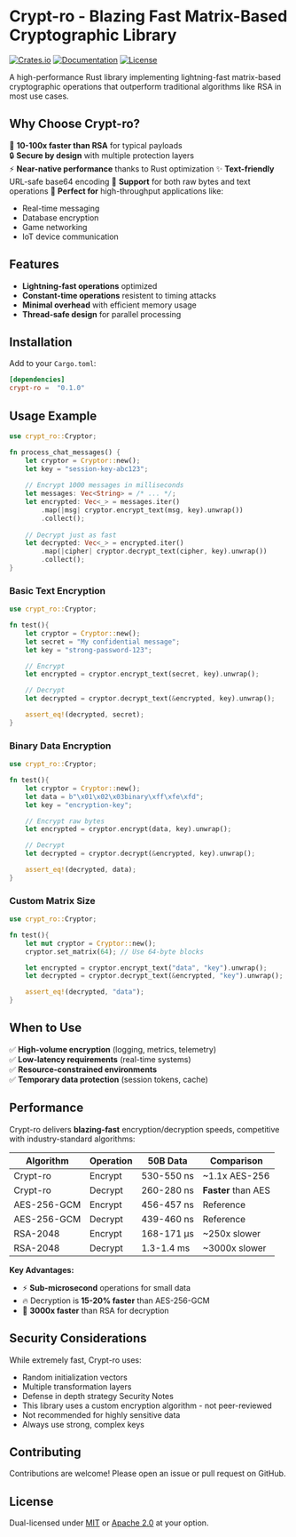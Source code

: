 # Crypt-ro - Blazing Fast Matrix-Based Cryptographic Library

[![Crates.io](https://img.shields.io/crates/v/crypt-ro)](https://crates.io/crates/crypt-ro)
[![Documentation](https://docs.rs/crypt-ro/badge.svg)](https://docs.rs/crypt-ro)
[![License](https://img.shields.io/crates/l/crypt-ro)](LICENSE)


A high-performance Rust library implementing lightning-fast matrix-based cryptographic operations that outperform traditional algorithms like RSA in most use cases.

## Why Choose Crypt-ro?

🚀 **10-100x faster than RSA** for typical payloads  
🔒 **Secure by design** with multiple protection layers  
⚡ **Near-native performance** thanks to Rust optimization
✨ **Text-friendly** URL-safe base64 encoding
🧩 **Support** for both raw bytes and text operations
🔄 **Perfect for** high-throughput applications like:
- Real-time messaging
- Database encryption
- Game networking
- IoT device communication


## Features

- **Lightning-fast operations** optimized
- **Constant-time operations** resistent to timing attacks
- **Minimal overhead** with efficient memory usage
- **Thread-safe design** for parallel processing


## Installation

Add to your `Cargo.toml`:

```toml
[dependencies]
crypt-ro =  "0.1.0"
```

## Usage Example

```rust
use crypt_ro::Cryptor;

fn process_chat_messages() {
    let cryptor = Cryptor::new();
    let key = "session-key-abc123";
    
    // Encrypt 1000 messages in milliseconds
    let messages: Vec<String> = /* ... */;
    let encrypted: Vec<_> = messages.iter()
        .map(|msg| cryptor.encrypt_text(msg, key).unwrap())
        .collect();
    
    // Decrypt just as fast
    let decrypted: Vec<_> = encrypted.iter()
        .map(|cipher| cryptor.decrypt_text(cipher, key).unwrap())
        .collect();
}
```

### Basic Text Encryption

```rust
use crypt_ro::Cryptor;

fn test(){
    let cryptor = Cryptor::new();
    let secret = "My confidential message";
    let key = "strong-password-123";

    // Encrypt
    let encrypted = cryptor.encrypt_text(secret, key).unwrap();

    // Decrypt
    let decrypted = cryptor.decrypt_text(&encrypted, key).unwrap();

    assert_eq!(decrypted, secret);
}
```

### Binary Data Encryption

```rust
use crypt_ro::Cryptor;

fn test(){
    let cryptor = Cryptor::new();
    let data = b"\x01\x02\x03binary\xff\xfe\xfd";
    let key = "encryption-key";

    // Encrypt raw bytes
    let encrypted = cryptor.encrypt(data, key).unwrap();

    // Decrypt
    let decrypted = cryptor.decrypt(&encrypted, key).unwrap();

    assert_eq!(decrypted, data);
}
```

### Custom Matrix Size

```rust
use crypt_ro::Cryptor;

fn test(){
    let mut cryptor = Cryptor::new();
    cryptor.set_matrix(64); // Use 64-byte blocks

    let encrypted = cryptor.encrypt_text("data", "key").unwrap();
    let decrypted = cryptor.decrypt_text(&encrypted, "key").unwrap();

    assert_eq!(decrypted, "data");
}
```

## When to Use

✅ **High-volume encryption** (logging, metrics, telemetry)  
✅ **Low-latency requirements** (real-time systems)  
✅ **Resource-constrained environments**  
✅ **Temporary data protection** (session tokens, cache)


## Performance

Crypt-ro delivers **blazing-fast** encryption/decryption speeds, competitive with industry-standard algorithms:

| Algorithm   | Operation | 50B Data   | Comparison          |
|-------------|-----------|------------|---------------------|
| Crypt-ro    | Encrypt   | 530-550 ns | ~1.1x AES-256       |
| Crypt-ro    | Decrypt   | 260-280 ns | **Faster** than AES |
| AES-256-GCM | Encrypt   | 456-457 ns | Reference           |
| AES-256-GCM | Decrypt   | 439-460 ns | Reference           |
| RSA-2048    | Encrypt   | 168-171 μs | ~250x slower        |
| RSA-2048    | Decrypt   | 1.3-1.4 ms | ~3000x slower       |

**Key Advantages:**
- ⚡ **Sub-microsecond** operations for small data
- 🔥 Decryption is **15-20% faster** than AES-256-GCM
- 🚀 **3000x faster** than RSA for decryption


## Security Considerations

While extremely fast, Crypt-ro uses:
- Random initialization vectors
- Multiple transformation layers
- Defense in depth strategy
Security Notes
- This library uses a custom encryption algorithm - not peer-reviewed
- Not recommended for highly sensitive data
- Always use strong, complex keys


## Contributing

Contributions are welcome! Please open an issue or pull request on GitHub.


## License

Dual-licensed under [MIT](LICENSE-MIT) or [Apache 2.0](LICENSE-APACHE) at your option.